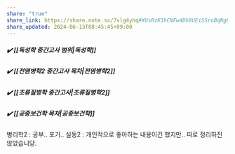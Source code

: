 ```yaml
---
share: "true"
share_link: https://share.note.sx/7vlg4yhq#XUsRzK3hCNFw4Dh9UEiSSroBqNgBoRKvcORMo+IbJWY
share_updated: 2024-06-13T08:45:45+09:00
---
```


##### ✔️ **[[독성학 중간고사 범위|독성학]]**
##### ✔️ **[[전염병학2 중간고사 목차|전염병학2]]**
##### ✔️ **[[조류질병학 중간고사|조류질병학2]]**
##### ✔️ **[[공중보건학 목차|공중보건학]]**

병리학2 : 공부.. 포기..
실동2 : 개인적으로 좋아하는 내용이긴 했지만.. 따로 정리하진 않았습니당.
